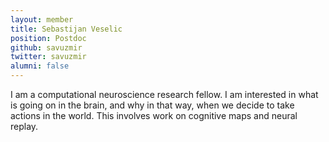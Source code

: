 ```yaml
---
layout: member
title: Sebastijan Veselic
position: Postdoc
github: savuzmir
twitter: savuzmir
alumni: false
---
```

I am a computational neuroscience research fellow. I am interested in what is going on in the brain, and why in that way, when we decide to take actions in the world. This involves work on cognitive maps and neural replay.  
